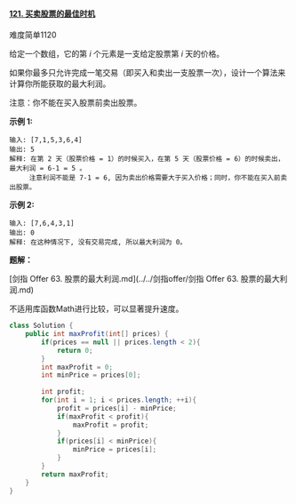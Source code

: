 #### [121. 买卖股票的最佳时机](https://leetcode-cn.com/problems/best-time-to-buy-and-sell-stock/)

难度简单1120

给定一个数组，它的第 *i* 个元素是一支给定股票第 *i* 天的价格。

如果你最多只允许完成一笔交易（即买入和卖出一支股票一次），设计一个算法来计算你所能获取的最大利润。

注意：你不能在买入股票前卖出股票。

 

**示例 1:**

```
输入: [7,1,5,3,6,4]
输出: 5
解释: 在第 2 天（股票价格 = 1）的时候买入，在第 5 天（股票价格 = 6）的时候卖出，最大利润 = 6-1 = 5 。
     注意利润不能是 7-1 = 6, 因为卖出价格需要大于买入价格；同时，你不能在买入前卖出股票。
```

**示例 2:**

```
输入: [7,6,4,3,1]
输出: 0
解释: 在这种情况下, 没有交易完成, 所以最大利润为 0。
```



**题解：**

[剑指 Offer 63. 股票的最大利润.md](../../剑指offer/剑指 Offer 63. 股票的最大利润.md)



不适用库函数Math进行比较，可以显著提升速度。

```java
class Solution {
    public int maxProfit(int[] prices) {
        if(prices == null || prices.length < 2){
            return 0;
        }
        int maxProfit = 0;
        int minPrice = prices[0];
        
        int profit;
        for(int i = 1; i < prices.length; ++i){
            profit = prices[i] - minPrice;
            if(maxProfit < profit){
                maxProfit = profit;
            }
            if(prices[i] < minPrice){
                minPrice = prices[i];
            }
        }
        return maxProfit;
    }
}
```

